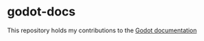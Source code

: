 # godot-docs

This repository holds my contributions to the [Godot documentation](http://docs.godotengine.org/)
